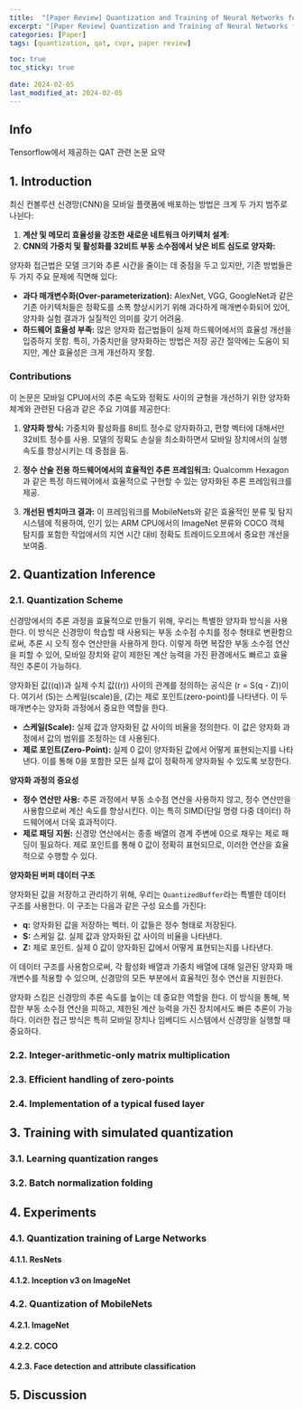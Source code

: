 ```yaml
---
title:  "[Paper Review] Quantization and Training of Neural Networks for Efficient Integer-Arithmetic-Only-Inference"
excerpt: "[Paper Review] Quantization and Training of Neural Networks for Efficient Integer-Arithmetic-Only-Inference"
categories: [Paper]
tags: [quantization, qat, cvpr, paper review]

toc: true
toc_sticky: true
 
date: 2024-02-05
last_modified_at: 2024-02-05 
---
```


## Info
Tensorflow에서 제공하는 QAT 관련 논문 요약

## 1. Introduction

최신 컨볼루션 신경망(CNN)을 모바일 플랫폼에 배포하는 방법은 크게 두 가지 범주로 나뉜다:

1. **계산 및 메모리 효율성을 강조한 새로운 네트워크 아키텍처 설계:** 
2. **CNN의 가중치 및 활성화를 32비트 부동 소수점에서 낮은 비트 심도로 양자화:** 

양자화 접근법은 모델 크기와 추론 시간을 줄이는 데 중점을 두고 있지만, 기존 방법들은 두 가지 주요 문제에 직면해 있다:

- **과다 매개변수화(Over-parameterization):** AlexNet, VGG, GoogleNet과 같은 기존 아키텍처들은 정확도를 소폭 향상시키기 위해 과다하게 매개변수화되어 있어, 양자화 실험 결과가 실질적인 의미를 갖기 어려움.
- **하드웨어 효율성 부족:** 많은 양자화 접근법들이 실제 하드웨어에서의 효율성 개선을 입증하지 못함. 특히, 가중치만을 양자화하는 방법은 저장 공간 절약에는 도움이 되지만, 계산 효율성은 크게 개선하지 못함.

### Contributions

이 논문은 모바일 CPU에서의 추론 속도와 정확도 사이의 균형을 개선하기 위한 양자화 체계와 관련된 다음과 같은 주요 기여를 제공한다:

1. **양자화 방식:** 가중치와 활성화를 8비트 정수로 양자화하고, 편향 벡터에 대해서만 32비트 정수를 사용. 모델의 정확도 손실을 최소화하면서 모바일 장치에서의 실행 속도를 향상시키는 데 중점을 둠.

2. **정수 산술 전용 하드웨어에서의 효율적인 추론 프레임워크:** Qualcomm Hexagon과 같은 특정 하드웨어에서 효율적으로 구현할 수 있는 양자화된 추론 프레임워크를 제공.

3. **개선된 벤치마크 결과:** 이 프레임워크를 MobileNets와 같은 효율적인 분류 및 탐지 시스템에 적용하여, 인기 있는 ARM CPU에서의 ImageNet 분류와 COCO 객체 탐지를 포함한 작업에서의 지연 시간 대비 정확도 트레이드오프에서 중요한 개선을 보여줌.

## 2. Quantization Inference

### 2.1. Quantization Scheme

신경망에서의 추론 과정을 효율적으로 만들기 위해, 우리는 특별한 양자화 방식을 사용한다. 이 방식은 신경망이 학습할 때 사용되는 부동 소수점 수치를 정수 형태로 변환함으로써, 추론 시 오직 정수 연산만을 사용하게 한다. 이렇게 하면 복잡한 부동 소수점 연산을 피할 수 있어, 모바일 장치와 같이 제한된 계산 능력을 가진 환경에서도 빠르고 효율적인 추론이 가능하다.

양자화된 값(\(q\))과 실제 수치 값(\(r\)) 사이의 관계를 정의하는 공식은 \(r = S(q - Z)\)이다. 여기서 \(S\)는 스케일(scale)을, \(Z\)는 제로 포인트(zero-point)를 나타낸다. 이 두 매개변수는 양자화 과정에서 중요한 역할을 한다.

- **스케일(Scale):** 실제 값과 양자화된 값 사이의 비율을 정의한다. 이 값은 양자화 과정에서 값의 범위를 조정하는 데 사용된다.
- **제로 포인트(Zero-Point):** 실제 0 값이 양자화된 값에서 어떻게 표현되는지를 나타낸다. 이를 통해 0을 포함한 모든 실제 값이 정확하게 양자화될 수 있도록 보장한다.

**양자화 과정의 중요성**

- **정수 연산만 사용:** 추론 과정에서 부동 소수점 연산을 사용하지 않고, 정수 연산만을 사용함으로써 계산 속도를 향상시킨다. 이는 특히 SIMD(단일 명령 다중 데이터) 하드웨어에서 더욱 효과적이다.
- **제로 패딩 지원:** 신경망 연산에서는 종종 배열의 경계 주변에 0으로 채우는 제로 패딩이 필요하다. 제로 포인트를 통해 0 값이 정확히 표현되므로, 이러한 연산을 효율적으로 수행할 수 있다.

**양자화된 버퍼 데이터 구조**

양자화된 값을 저장하고 관리하기 위해, 우리는 `QuantizedBuffer`라는 특별한 데이터 구조를 사용한다. 이 구조는 다음과 같은 구성 요소를 가진다:

- **q:** 양자화된 값을 저장하는 벡터. 이 값들은 정수 형태로 저장된다.
- **S:** 스케일 값. 실제 값과 양자화된 값 사이의 비율을 나타낸다.
- **Z:** 제로 포인트. 실제 0 값이 양자화된 값에서 어떻게 표현되는지를 나타낸다.

이 데이터 구조를 사용함으로써, 각 활성화 배열과 가중치 배열에 대해 일관된 양자화 매개변수를 적용할 수 있으며, 신경망의 모든 부분에서 효율적인 정수 연산을 지원한다.

양자화 스킴은 신경망의 추론 속도를 높이는 데 중요한 역할을 한다. 이 방식을 통해, 복잡한 부동 소수점 연산을 피하고, 제한된 계산 능력을 가진 장치에서도 빠른 추론이 가능하다. 이러한 접근 방식은 특히 모바일 장치나 임베디드 시스템에서 신경망을 실행할 때 중요하다.

### 2.2. Integer-arithmetic-only matrix multiplication
### 2.3. Efficient handling of zero-points
### 2.4. Implementation of a typical fused layer
## 3. Training with simulated quantization
### 3.1. Learning quantization ranges
### 3.2. Batch normalization folding
## 4. Experiments
### 4.1. Quantization training of Large Networks
#### 4.1.1. ResNets
#### 4.1.2. Inception v3 on ImageNet
### 4.2. Quantization of MobileNets
#### 4.2.1. ImageNet
#### 4.2.2. COCO
#### 4.2.3. Face detection and attribute classification
## 5. Discussion
